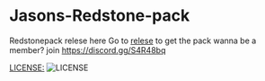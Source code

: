 # Jasons-Redstone-pack
Redstonepack relese here
Go to [relese](https://github.com/JTSserver/Jasons-Redstone-pack/releases) to get the pack
wanna be a member? join https://discord.gg/S4R48bq

[LICENSE:](https://creativecommons.org/licenses/by-nc-sa/3.0/hk/)
![LICENSE](https://i.creativecommons.org/l/by-nc-sa/4.0/88x31.png)
